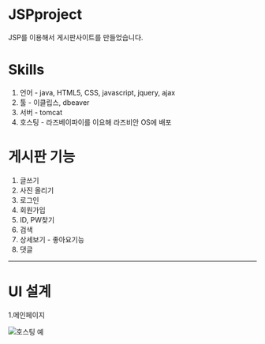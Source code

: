 # JSPproject
JSP를 이용해서 게시판사이트를 만들었습니다.

# Skills

1. 언어 - java, HTML5, CSS, javascript, jquery, ajax   
2. 툴 - 이클립스, dbeaver 
3. 서버 - tomcat
4. 호스팅 - 라즈베이파이를 이요해 라즈비안 OS에 배포<br> 

# 게시판 기능

1. 글쓰기 
2. 사진 올리기 
3. 로그인
4. 회원가입
5. ID, PW찾기
6. 검색
7. 상세보기 - 좋아요기능
8. 댓글 

***

# UI 설계 

1.메인페이지<br>

![호스팅 예](https://user-images.githubusercontent.com/73810338/143729789-b2f02993-50b2-4d8a-b915-12844e8df749.png)
